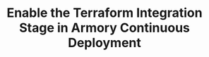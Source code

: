 ---
linkTitle: Enable the Terraform Integration Stage
title: Enable the Terraform Integration Stage in Armory Continuous Deployment
manualLinkRelRef: "plugins/terraform/install/armory-cd.md"
exclude_search: true
description: >
  Learn how to configure the Terraform Integration stage so that app developers can provision infrastructure using Terraform as part of their delivery pipelines.
---